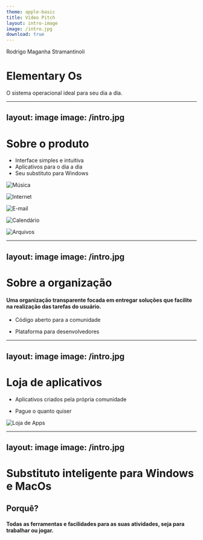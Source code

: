 ```yaml
---
theme: apple-basic
title: Vídeo Pitch
layout: intro-image
image: /intro.jpg
download: true
---
```


<div class="absolute top-10">
  <span class="font-700">
    Rodrigo Maganha Stramantinoli
  </span>
</div>

<div class="absolute bottom-10">
  <h1>Elementary Os</h1>
  <p>O sistema operacional ideal para seu dia a dia.</p>
</div>

---
layout: image
image: /intro.jpg
---

# Sobre o produto

- Interface simples e intuitiva
- Aplicativos para o dia a dia
- Seu substituto para Windows
  
<div class="absolute bottom-5 grid grid-cols-5 gap-5">

  ![Música](https://elementary.io/images/icons/apps/64/multimedia-audio-player.svg)

  ![Internet](https://elementary.io/images/icons/apps/64/internet-web-browser.svg)

  ![E-mail](https://elementary.io/images/icons/apps/64/internet-mail.svg)

  ![Calendário](https://elementary.io/images/icons/apps/64/office-calendar.svg)

  ![Arquivos](https://elementary.io/images/icons/apps/64/system-file-manager.svg)
</div>


---
layout: image
image: /intro.jpg
---

# Sobre a organização

<p class="p-3"></p>

#### Uma organização transparente focada em entregar soluções que facilite na realização das tarefas do usuário.

<p class="p-5"></p>

- Código aberto para a comunidade
  
- Plataforma para desenvolvedores


---
layout: image
image: /intro.jpg
---

# Loja de aplicativos

- Aplicativos criados pela própria comunidade

- Pague o quanto quiser 

<p align="center">

![Loja de Apps](/loja_apps.png)
</p>

---
layout: image
image: /intro.jpg
---

# Substituto inteligente para Windows e MacOs

<p class="p-5"></p>
<p class="p-5"></p>

## Porquê?

<p class="p-1"></p>

#### Todas as ferramentas e facilidades para as suas atividades, seja para trabalhar ou jogar.